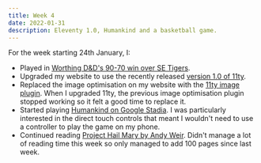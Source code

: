```yaml
---
title: Week 4
date: 2022-01-31
description: Eleventy 1.0, Humankind and a basketball game.
---
```


For the week starting 24th January, I:

- Played in [Worthing D&D's 90-70 win over SE Tigers](https://www.basketballsussex.co.uk/match/31514877.html).
- Upgraded my website to use the recently released [version 1.0 of 11ty](https://www.11ty.dev/blog/eleventy-one-point-oh/).
- Replaced the image optimisation on my website with the [11ty image plugin](https://www.11ty.dev/docs/plugins/image/). When I upgraded 11ty, the previous image optimisation plugin stopped working so it felt a good time to replace it.
- Started playing [Humankind on Google Stadia](https://stadia.google.com/store/details/3f40802097224fa1aaa0dcc4555828b7rcp1/sku/569fd572ad0a4bb6b3f1a08237fc69c0p). I was particularly interested in the direct touch controls that meant I wouldn't need to use a controller to play the game on my phone.
- Continued reading [Project Hail Mary by Andy Weir](https://www.andyweirauthor.com/books/project-hail-mary-hc). Didn't manage a lot of reading time this week so only managed to add 100 pages since last week.
